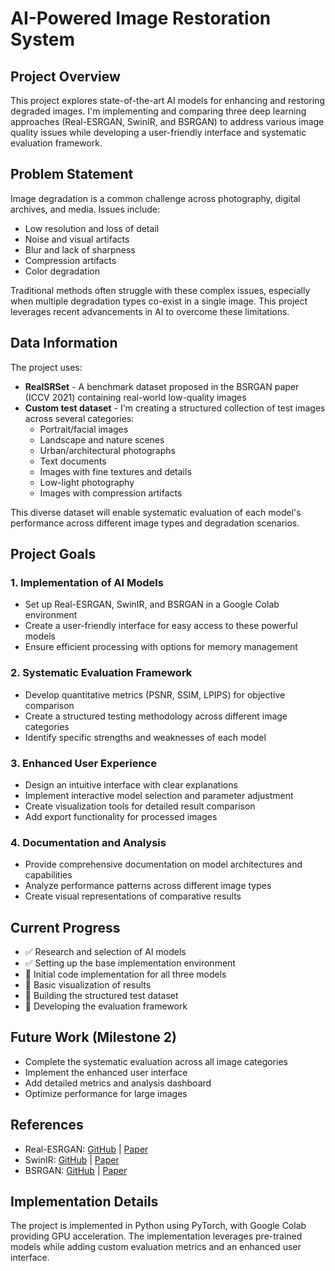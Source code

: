 # AI-Powered Image Restoration System

## Project Overview
This project explores state-of-the-art AI models for enhancing and restoring degraded images. I'm implementing and comparing three deep learning approaches (Real-ESRGAN, SwinIR, and BSRGAN) to address various image quality issues while developing a user-friendly interface and systematic evaluation framework.

## Problem Statement
Image degradation is a common challenge across photography, digital archives, and media. Issues include:
- Low resolution and loss of detail
- Noise and visual artifacts
- Blur and lack of sharpness
- Compression artifacts
- Color degradation

Traditional methods often struggle with these complex issues, especially when multiple degradation types co-exist in a single image. This project leverages recent advancements in AI to overcome these limitations.

## Data Information
The project uses:
- **RealSRSet** - A benchmark dataset proposed in the BSRGAN paper (ICCV 2021) containing real-world low-quality images
- **Custom test dataset** - I'm creating a structured collection of test images across several categories:
  - Portrait/facial images
  - Landscape and nature scenes
  - Urban/architectural photographs
  - Text documents
  - Images with fine textures and details
  - Low-light photography
  - Images with compression artifacts

This diverse dataset will enable systematic evaluation of each model's performance across different image types and degradation scenarios.

## Project Goals

### 1. Implementation of AI Models
- Set up Real-ESRGAN, SwinIR, and BSRGAN in a Google Colab environment
- Create a user-friendly interface for easy access to these powerful models
- Ensure efficient processing with options for memory management

### 2. Systematic Evaluation Framework
- Develop quantitative metrics (PSNR, SSIM, LPIPS) for objective comparison
- Create a structured testing methodology across different image categories
- Identify specific strengths and weaknesses of each model

### 3. Enhanced User Experience
- Design an intuitive interface with clear explanations
- Implement interactive model selection and parameter adjustment
- Create visualization tools for detailed result comparison
- Add export functionality for processed images

### 4. Documentation and Analysis
- Provide comprehensive documentation on model architectures and capabilities
- Analyze performance patterns across different image types
- Create visual representations of comparative results

## Current Progress
- ✅ Research and selection of AI models
- ✅ Setting up the base implementation environment
- 🔄 Initial code implementation for all three models
- 🔄 Basic visualization of results
- 🔄 Building the structured test dataset
- 🔄 Developing the evaluation framework

## Future Work (Milestone 2)
- Complete the systematic evaluation across all image categories
- Implement the enhanced user interface
- Add detailed metrics and analysis dashboard
- Optimize performance for large images

## References
- Real-ESRGAN: [GitHub](https://github.com/xinntao/Real-ESRGAN) | [Paper](https://doi.org/10.48550/arXiv.2107.10833)
- SwinIR: [GitHub](https://github.com/JingyunLiang/SwinIR) | [Paper](https://doi.org/10.48550/arXiv.2108.10257)
- BSRGAN: [GitHub](https://github.com/cszn/BSRGAN) | [Paper](https://doi.org/10.48550/arXiv.2103.14006)

## Implementation Details
The project is implemented in Python using PyTorch, with Google Colab providing GPU acceleration. The implementation leverages pre-trained models while adding custom evaluation metrics and an enhanced user interface.
